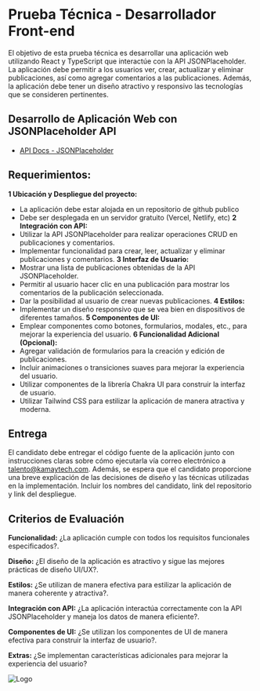 
# Prueba Técnica - Desarrollador Front-end

El objetivo de esta prueba técnica es desarrollar una aplicación web utilizando React y TypeScript que interactúe con la API JSONPlaceholder. La aplicación debe permitir a los usuarios ver, crear, actualizar y eliminar publicaciones, así como agregar comentarios a las publicaciones.
Además, la aplicación debe tener un diseño atractivo y responsivo las tecnologías que se consideren pertinentes.



## Desarrollo de Aplicación Web con JSONPlaceholder API

 - [API Docs - JSONPlaceholder](https://jsonplaceholder.typicode.com/guide/)



## Requerimientos:

**1 Ubicación y Despliegue del proyecto:**
-	La aplicación debe estar alojada en un repositorio de github publico
-	Debe ser desplegada en un servidor gratuito (Vercel, Netlify, etc)
**2	Integración con API:**
-	Utilizar la API JSONPlaceholder para realizar operaciones CRUD en publicaciones y comentarios.
-	Implementar funcionalidad para crear, leer, actualizar y eliminar publicaciones y comentarios.
**3	Interfaz de Usuario:**
-	Mostrar una lista de publicaciones obtenidas de la API JSONPlaceholder.
-	Permitir al usuario hacer clic en una publicación para mostrar los comentarios de la publicación seleccionada.
-	Dar la posibilidad al usuario de crear nuevas publicaciones.
**4	Estilos:**
-	Implementar un diseño responsivo que se vea bien en dispositivos de diferentes tamaños.
**5	Componentes de UI:**
-	Emplear componentes como botones, formularios, modales, etc., para mejorar la experiencia del usuario.
**6	Funcionalidad Adicional (Opcional):**
-	Agregar validación de formularios para la creación y edición de publicaciones.
-	Incluir animaciones o transiciones suaves para mejorar la experiencia del usuario.
-	Utilizar componentes de la librería Chakra UI para construir la interfaz de usuario.
-	Utilizar Tailwind CSS para estilizar la aplicación de manera atractiva y moderna.



## Entrega

El candidato debe entregar el código fuente de la aplicación junto con instrucciones claras sobre cómo ejecutarla vía correo electrónico a talento@kamaytech.com. Además, se espera que el candidato proporcione una breve explicación de las decisiones de diseño y las técnicas utilizadas en la implementación.
Incluir los nombres del candidato, link del repositorio y link del despliegue.


## Criterios de Evaluación


**Funcionalidad:** ¿La aplicación cumple con todos los requisitos funcionales especificados?.

**Diseño:** ¿El diseño de la aplicación es atractivo y sigue las mejores prácticas de diseño UI/UX?.

**Estilos:** ¿Se utilizan de manera efectiva para estilizar la aplicación de manera coherente y atractiva?.

**Integración con API:** ¿La aplicación interactúa correctamente con la API JSONPlaceholder y maneja los datos de manera eficiente?.

**Componentes de UI:** ¿Se utilizan los componentes de UI de manera efectiva para construir la interfaz de usuario?.

**Extras:** ¿Se implementan características adicionales para mejorar la experiencia del usuario?

![Logo](https://kamaycloud--us-east-1.s3.amazonaws.com/kamaytech/recursos/logo/PNG/Kamaytech_Primary_Logo.png)

